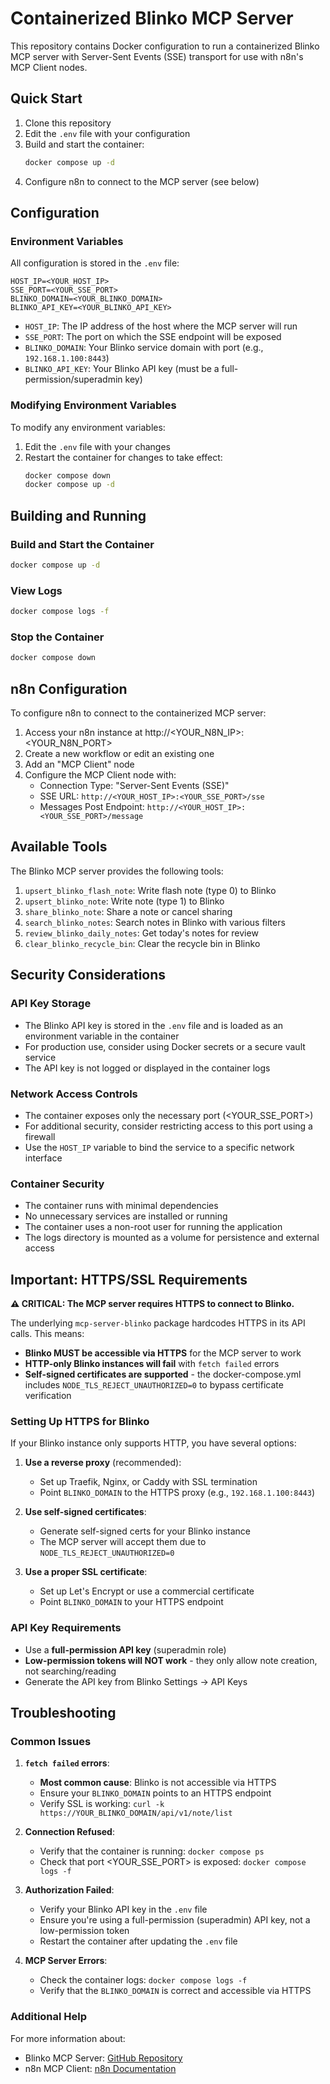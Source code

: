 # Containerized Blinko MCP Server
This repository contains Docker configuration to run a containerized Blinko MCP server with Server-Sent Events (SSE) transport for use with n8n's MCP Client nodes.
## Quick Start
1. Clone this repository
2. Edit the `.env` file with your configuration
3. Build and start the container:
   ```bash
   docker compose up -d
   ```
4. Configure n8n to connect to the MCP server (see below)
## Configuration
### Environment Variables
All configuration is stored in the `.env` file:
```
HOST_IP=<YOUR_HOST_IP>
SSE_PORT=<YOUR_SSE_PORT>
BLINKO_DOMAIN=<YOUR_BLINKO_DOMAIN>
BLINKO_API_KEY=<YOUR_BLINKO_API_KEY>
```
- `HOST_IP`: The IP address of the host where the MCP server will run
- `SSE_PORT`: The port on which the SSE endpoint will be exposed
- `BLINKO_DOMAIN`: Your Blinko service domain with port (e.g., `192.168.1.100:8443`)
- `BLINKO_API_KEY`: Your Blinko API key (must be a full-permission/superadmin key)
### Modifying Environment Variables
To modify any environment variables:
1. Edit the `.env` file with your changes
2. Restart the container for changes to take effect:
   ```bash
   docker compose down
   docker compose up -d
   ```
## Building and Running
### Build and Start the Container
```bash
docker compose up -d
```
### View Logs
```bash
docker compose logs -f
```
### Stop the Container
```bash
docker compose down
```
## n8n Configuration
To configure n8n to connect to the containerized MCP server:
1. Access your n8n instance at http://<YOUR_N8N_IP>:<YOUR_N8N_PORT>
2. Create a new workflow or edit an existing one
3. Add an "MCP Client" node
4. Configure the MCP Client node with:
   - Connection Type: "Server-Sent Events (SSE)"
   - SSE URL: `http://<YOUR_HOST_IP>:<YOUR_SSE_PORT>/sse`
   - Messages Post Endpoint: `http://<YOUR_HOST_IP>:<YOUR_SSE_PORT>/message`
## Available Tools
The Blinko MCP server provides the following tools:
1. `upsert_blinko_flash_note`: Write flash note (type 0) to Blinko
2. `upsert_blinko_note`: Write note (type 1) to Blinko
3. `share_blinko_note`: Share a note or cancel sharing
4. `search_blinko_notes`: Search notes in Blinko with various filters
5. `review_blinko_daily_notes`: Get today's notes for review
6. `clear_blinko_recycle_bin`: Clear the recycle bin in Blinko
## Security Considerations
### API Key Storage
- The Blinko API key is stored in the `.env` file and is loaded as an environment variable in the container
- For production use, consider using Docker secrets or a secure vault service
- The API key is not logged or displayed in the container logs
### Network Access Controls
- The container exposes only the necessary port (<YOUR_SSE_PORT>)
- For additional security, consider restricting access to this port using a firewall
- Use the `HOST_IP` variable to bind the service to a specific network interface
### Container Security
- The container runs with minimal dependencies
- No unnecessary services are installed or running
- The container uses a non-root user for running the application
- The logs directory is mounted as a volume for persistence and external access
## Important: HTTPS/SSL Requirements

**⚠️ CRITICAL: The MCP server requires HTTPS to connect to Blinko.**

The underlying `mcp-server-blinko` package hardcodes HTTPS in its API calls. This means:

- **Blinko MUST be accessible via HTTPS** for the MCP server to work
- **HTTP-only Blinko instances will fail** with `fetch failed` errors
- **Self-signed certificates are supported** - the docker-compose.yml includes `NODE_TLS_REJECT_UNAUTHORIZED=0` to bypass certificate verification

### Setting Up HTTPS for Blinko

If your Blinko instance only supports HTTP, you have several options:

1. **Use a reverse proxy** (recommended):
   - Set up Traefik, Nginx, or Caddy with SSL termination
   - Point `BLINKO_DOMAIN` to the HTTPS proxy (e.g., `192.168.1.100:8443`)

2. **Use self-signed certificates**:
   - Generate self-signed certs for your Blinko instance
   - The MCP server will accept them due to `NODE_TLS_REJECT_UNAUTHORIZED=0`

3. **Use a proper SSL certificate**:
   - Set up Let's Encrypt or use a commercial certificate
   - Point `BLINKO_DOMAIN` to your HTTPS endpoint

### API Key Requirements

- Use a **full-permission API key** (superadmin role)
- **Low-permission tokens will NOT work** - they only allow note creation, not searching/reading
- Generate the API key from Blinko Settings → API Keys

## Troubleshooting
### Common Issues
1. **`fetch failed` errors**:
   - **Most common cause**: Blinko is not accessible via HTTPS
   - Ensure your `BLINKO_DOMAIN` points to an HTTPS endpoint
   - Verify SSL is working: `curl -k https://YOUR_BLINKO_DOMAIN/api/v1/note/list`
   
2. **Connection Refused**:
   - Verify that the container is running: `docker compose ps`
   - Check that port <YOUR_SSE_PORT> is exposed: `docker compose logs -f`
   
3. **Authorization Failed**:
   - Verify your Blinko API key in the `.env` file
   - Ensure you're using a full-permission (superadmin) API key, not a low-permission token
   - Restart the container after updating the `.env` file
   
4. **MCP Server Errors**:
   - Check the container logs: `docker compose logs -f`
   - Verify that the `BLINKO_DOMAIN` is correct and accessible via HTTPS
### Additional Help
For more information about:
- Blinko MCP Server: [GitHub Repository](https://github.com/BryceWG/mcp-server-blinko)
- n8n MCP Client: [n8n Documentation](https://docs.n8n.io/)